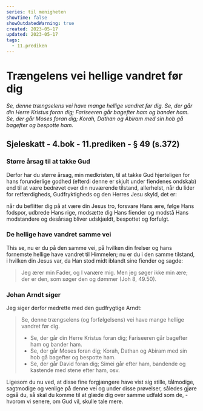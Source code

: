 ```yaml
---
series: til menigheten
showTime: false
showOutdatedWarning: true
created: 2023-05-17
updated: 2023-05-17
tags:
  - 11.prediken
---
```


# Trængelens vei hellige vandret før dig
_Se, denne trængselens vei have mange hellige vandret før dig. Se, der går din Herre Kristus foran dig; Fariseeren går bagefter ham og bander ham. Se, der går Moses foran dig; Korah, Dathan og Abiram med sin hob gå bagefter og bespotte ham._

## Sjeleskatt - 4.bok - 11.prediken - § 49 (s.372)
### Større årsag til at takke Gud
Derfor har du større årsag, min medkristen, til at takke Gud hjerteligen for hans forunderlige godhed (efterdi denne er skjult under fiendenes ondskab) end til at være bedrøvet over din nuværende tilstand, allerhelst, når du lider for retfærdigheds, Gudfryktigheds og den Herres Jesu skyld, det er:

når du beflitter dig på at være din Jesus tro, forsvare Hans ære, følge Hans fodspor, udbrede Hans rige, modsætte dig Hans fiender og modstå Hans modstandere og desårsag bliver udskjældt, bespottet og forfulgt.

### De hellige have vandret samme vei
This se, nu er du på den samme vei, på hvilken din frelser og hans fornemste hellige have vandret til Himmelen; 
nu er du i den samme tilstand, i hvilken din Jesus var, da Han stod midt iblandt sine fiender og sagde:

> Jeg ærer min Fader, og I vanære mig. Men jeg søger ikke min ære; der er den, som søger den og dømmer (Joh 8, 49.50). 

### Johan Arndt siger
Jeg siger derfor medrette med den gudfrygtige Arndt: 

> Se, denne trængselens (og forfølgelsens) vei have mange hellige vandret før dig. 
> - Se, der går din Herre Kristus foran dig; Fariseeren går bagefter ham og bander ham. 
> - Se, der går Moses foran dig; Korah, Dathan og Abiram med sin hob gå bagefter og bespotte ham. 
> - Se, der går David foran dig; Simei går efter ham, bandende og kastende med stene efter ham, osv. 

Ligesom du nu ved, at disse fine forgjængere have vist sig stille, tålmodige, sagtmodige og venlige på denne vei og under disse prøvelser, således gjøre også du, så skal du komme til at glæde dig over samme udfald som de, - hvorom vi senere, om Gud vil, skulle tale mere.

